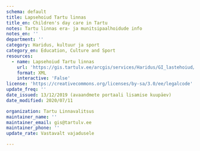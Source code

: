 ```yaml
---
schema: default
title: Lapsehoiud Tartu linnas
title_en: Children's day care in Tartu
notes: Tartu linnas era- ja munitsipaalhoidude info
notes_en: ''
department: ''
category: Haridus, kultuur ja sport
category_en: Education, Culture and Sport
resources:
  - name: Lapsehoiud Tartu linnas
    url: 'https://gis.tartulv.ee/arcgis/services/Haridus/GI_lastehoiud/MapServer/FeatureServer?wsdl'
    format: XML
    interactive: 'False'
license: 'https://creativecommons.org/licenses/by-sa/3.0/ee/legalcode'  
update_freq: ''
date_issued: 13/12/2019 (avaandmete portaali lisamise kuupäev)
date_modified: 2020/07/11

organization: Tartu Linnavalitsus
maintainer_name: ''
maintainer_email: gis@tartulv.ee
maintainer_phone: ''
update_rate: Vastavalt vajadusele

---
```

